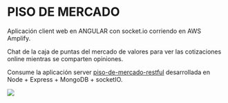 # PISO DE MERCADO

Aplicación client web en ANGULAR con socket.io corriendo en AWS Amplify.

Chat de la caja de puntas del mercado de valores para ver las cotizaciones online mientras se comparten opiniones.

Consume la aplicación server [piso-de-mercado-restful] desarrollada en Node + Express + MongoDB + socketIO.

![](https://i.imgur.com/Q5KSDbg.gif)


[piso-de-mercado-restful]:<https://github.com/gustavoghp87/piso-de-mercado-restful>
